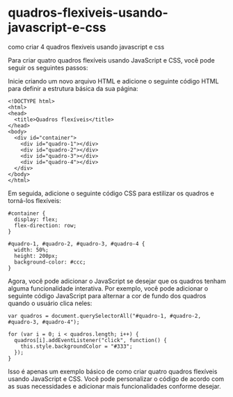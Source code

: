 # quadros-flexiveis-usando-javascript-e-css
como criar 4 quadros flexiveis usando javascript e css

Para criar quatro quadros flexíveis usando JavaScript e CSS, você pode seguir os seguintes passos:

Inicie criando um novo arquivo HTML e adicione o seguinte código HTML para definir a estrutura básica da sua página:
```
<!DOCTYPE html>
<html>
<head>
  <title>Quadros flexíveis</title>
</head>
<body>
  <div id="container">
    <div id="quadro-1"></div>
    <div id="quadro-2"></div>
    <div id="quadro-3"></div>
    <div id="quadro-4"></div>
  </div>
</body>
</html>
```

Em seguida, adicione o seguinte código CSS para estilizar os quadros e torná-los flexíveis:

```
#container {
  display: flex;
  flex-direction: row;
}

#quadro-1, #quadro-2, #quadro-3, #quadro-4 {
  width: 50%;
  height: 200px;
  background-color: #ccc;
}
```

Agora, você pode adicionar o JavaScript se desejar que os quadros tenham alguma funcionalidade interativa. Por exemplo, você pode adicionar o seguinte código JavaScript para alternar a cor de fundo dos quadros quando o usuário clica neles:

```
var quadros = document.querySelectorAll("#quadro-1, #quadro-2, #quadro-3, #quadro-4");

for (var i = 0; i < quadros.length; i++) {
  quadros[i].addEventListener("click", function() {
    this.style.backgroundColor = "#333";
  });
}
```

Isso é apenas um exemplo básico de como criar quatro quadros flexíveis usando JavaScript e CSS. Você pode personalizar o código de acordo com as suas necessidades e adicionar mais funcionalidades conforme desejar.
